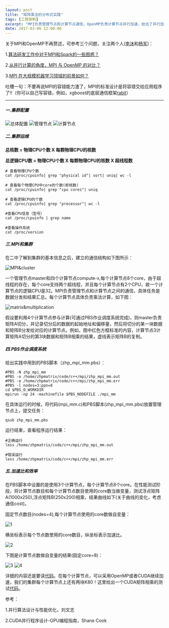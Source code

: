 ```yaml
---
layout: post
title: "矩阵乘法的分布式实践"
tags: [工程架构]
excerpt: "MPI负责管理节点和计算节点通信，OpenMP负责计算节点并行加速，给出了并行加速比和效率曲线"
date: 2017-03-06 12:00:00
---
```


关于MPI和OpenMP不再赘述，可参考三个问题，关注两个人([李沐](https://www.zhihu.com/people/li-mu-23/answers)和[杨军](https://www.zhihu.com/people/yang-jun-14/answers))：

1.[算法研发工作中对于MPI和Spark的一些困惑？](https://www.zhihu.com/question/26887082)

2.[从并行计算的角度，MPI 与 OpenMP 的对比？](https://www.zhihu.com/question/20188244)

3.[MPI 在大规模机器学习领域的前景如何？](https://www.zhihu.com/question/55119470)

吐槽一句：不要再说MPI的容错能力渣了，MPI的标准设计是将容错交给应用程序了!!（你可以自己写容错，例如，xgboost的底层通信框架[rabit](https://github.com/dmlc/rabit/tree/a9a2a69dc1144180a43f7d2d1097264482be7817)）

---

##### 一.集群配置

![总体配置](http://wx2.sinaimg.cn/mw690/aba7d18bgy1fdd0j7byx3j20mj08y0tq.jpg)
![管理节点](http://wx1.sinaimg.cn/mw690/aba7d18bgy1fdd0jct9bdj20me085jsc.jpg)
![计算节点](http://wx4.sinaimg.cn/mw690/aba7d18bgy1fdd0jgpasuj20ma0810tl.jpg)

##### 二.集群运维

**总核数 = 物理CPU个数 X 每颗物理CPU的核数**

**总逻辑CPU数 = 物理CPU个数 X 每颗物理CPU的核数 X 超线程数**

    # 查看物理CPU个数
    cat /proc/cpuinfo| grep "physical id"| sort| uniq| wc -l

    # 查看每个物理CPU中core的个数(即核数)
    cat /proc/cpuinfo| grep "cpu cores"| uniq

    # 查看逻辑CPU的个数
    cat /proc/cpuinfo| grep "processor"| wc -l

    #查看CPU信息（型号）
    cat /proc/cpuinfo | grep name

    #查看操作系统
    cat /proc/version

##### 三.MPI和集群

在二中了解到集群的基本信息之后，建立的通信结构如下图所示：

![MPI&cluster](http://wx4.sinaimg.cn/mw690/aba7d18bgy1fdd0luery5j20n40iy74d.jpg)

一个管理节点master和四个计算节点compute-x,每个计算节点8个core，由于超线程的存在，每个core支持两个超线程，并且每个计算节点有2个CPU，故一个计算节点的逻辑CPU是32。MPI负责管理节点和计算节点之间的通信，具体任务是数据分发和结果汇总。每个计算节点具体负责乘法计算，如下图：

![matrix&multiplication](http://wx3.sinaimg.cn/mw690/aba7d18bgy1fdd1yzf5b1j20z00dcglk.jpg)

假设要利用4个计算节点参与计算(可通过PBS作业调度系统完成)，则master负责矩阵A切分，并记录切分后的数据的起始地址和偏移量，然后将切分的某一块数据和矩阵B分发给对应的计算节点。例如，图中红色方框标准的内容，计算节点3计算矩阵A切分的第3块数据和矩阵B相乘的结果，虚线表示矩阵B的复制。

##### 四.PBS作业调度系统

给出实践中用到的PBS脚本（zhp_mpi_mm.pbs）：

    #PBS -N zhp_mpi_mm
    #PBS -o /home/zhpmatrix/code/c++/mpi/zhp_mpi_mm.out
    #PBS -e /home/zhpmatrix/code/c++/mpi/zhp_mpi_mm.err
    #PBS -l nodes=3:ppn=8
    cd $PBS_O_WORKDIR
    mpirun -np 24 -machinefile $PBS_NODEFILE ./mpi_mm
                                                       

在具体运行的时候，将代码(mpi_mm.c)和PBS脚本(zhp_mpi_mm.pbs)放置管理节点上，提交任务：

    qsub zhp_mpi_mm.pbs

运行结束，查看程序运行结果：
    
    #正确运行
    less /home/zhpmatrix/code/c++/mpi/zhp_mpi_mm.out

    #错误运行
    less /home/zhpmatrix/code/c++/mpi/zhp_mpi_mm.err

##### 五.加速比和效率

在PBS脚本中设置的是使用3个计算节点，每个计算节点8个core。在性能测试阶段，将计算节点数目和每个计算节点数目使用的core数当做变量，测试浮点矩阵A(1000x250),浮点矩阵B(250x200)相乘，结果曲线如下(关于曲线的变化，考虑通信cost)。

固定节点数目(nodes=4),每个计算节点使用的core数做自变量：

![1](http://wx3.sinaimg.cn/mw690/aba7d18bgy1fdd0l1ysd7j20kw0ckq3g.jpg)

横坐标表示每个节点数使用的core数目，纵坐标表示加速比。

![2](http://wx1.sinaimg.cn/mw690/aba7d18bgy1fdd0jwwv5rj20kw0ckwf2.jpg)

下图是计算节点数做自变量的结果(固定core=8)：

![3](http://wx2.sinaimg.cn/mw690/aba7d18bgy1fdd0l8s6raj20kw0ckdg9.jpg)
![4](http://wx3.sinaimg.cn/mw690/aba7d18bgy1fdd0k4pwufj20kw0ck0t7.jpg)

详细的内容还是要读[代码](https://github.com/zhpmatrix/parallel-computing/tree/master/matrix_multiplication_with_MPI)。在每个计算节点，可以采用OpenMP或者CUDA继续加速，我们的集群每个计算节点上还有两块K80！这里给出一个CUDA矩阵相乘的测试[代码](https://github.com/zhpmatrix/parallel-computing/tree/master/matrix_multiplication_with_CUDA)。

参考：

1.并行算法设计与性能优化，刘文志

2.CUDA并行程序设计-GPU编程指南，Shane Cook






